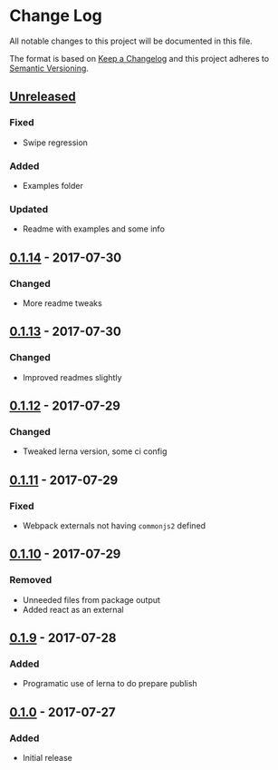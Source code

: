 # Change Log
All notable changes to this project will be documented in this file.

The format is based on [Keep a Changelog](http://keepachangelog.com/)
and this project adheres to [Semantic Versioning](http://semver.org/).

## [Unreleased][]
### Fixed
- Swipe regression

### Added
- Examples folder

### Updated
- Readme with examples and some info

## [0.1.14][] - 2017-07-30
### Changed
- More readme tweaks

## [0.1.13][] - 2017-07-30
### Changed
- Improved readmes slightly

## [0.1.12][] - 2017-07-29
### Changed
- Tweaked lerna version, some ci config

## [0.1.11][] - 2017-07-29
### Fixed
- Webpack externals not having `commonjs2` defined

## [0.1.10][] - 2017-07-29
### Removed
- Unneeded files from package output
- Added react as an external

## [0.1.9][] - 2017-07-28
### Added
- Programatic use of lerna to do prepare publish

## [0.1.0][] - 2017-07-27
### Added
- Initial release


[Unreleased]: https://github.com/madou/yubaba/compare/v0.1.14...HEAD
[0.1.14]: https://github.com/madou/yubaba/compare/v0.1.13...v0.1.14
[0.1.13]: https://github.com/madou/yubaba/compare/v0.1.12...v0.1.13
[0.1.12]: https://github.com/madou/yubaba/compare/v0.1.11...v0.1.12
[0.1.11]: https://github.com/madou/yubaba/compare/v0.1.10...v0.1.11
[0.1.10]: https://github.com/madou/yubaba/compare/v0.1.9...v0.1.10
[0.1.9]: https://github.com/madou/yubaba/compare/v0.1.0...v0.1.9
[0.1.0]: https://github.com/madou/yubaba/tree/v0.1.0
